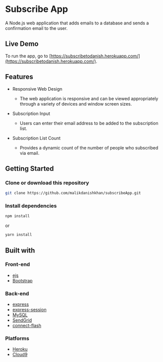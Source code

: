 # Subscribe App
A Node.js web application that adds emails to a database and sends a confirmation email to the user.

## Live Demo
To run the app, go to [https://subscribetodanish.herokuapp.com/](https://subscribetodanish.herokuapp.com/).

## Features

* Responsive Web Design
  - The web application is responsive and can be viewed appropriately through a variety of devices and window screen sizes.
  
* Subscription Input
  - Users can enter their email address to be added to the subscription list.
  
* Subscription List Count
  - Provides a dynamic count of the number of people who subscribed via email.
  
## Getting Started
### Clone or download this repository

```sh
git clone https://github.com/malikdanishkhan/subscribeApp.git
```

### Install dependencies

```sh
npm install
```

or

```sh
yarn install
```

## Built with

### Front-end

* [ejs](http://ejs.co/)
* [Bootstrap](https://getbootstrap.com/docs/3.3/)

### Back-end

* [express](https://expressjs.com/)
* [express-session](https://github.com/expressjs/session#express-session)
* [MySQL](https://www.mysql.com/)
* [SendGrid](https://sendgrid.com/)
* [connect-flash](https://github.com/jaredhanson/connect-flash#connect-flash)

### Platforms
* [Heroku](https://www.heroku.com/)
* [Cloud9](https://aws.amazon.com/cloud9/?origin=c9io)
